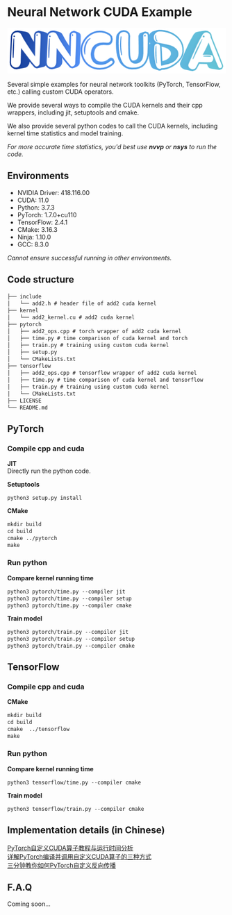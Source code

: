 # Neural Network CUDA Example
![logo](./image/logo.png)

Several simple examples for neural network toolkits (PyTorch, TensorFlow, etc.) calling custom CUDA operators.

We provide several ways to compile the CUDA kernels and their cpp wrappers, including jit, setuptools and cmake.

We also provide several python codes to call the CUDA kernels, including kernel time statistics and model training.

*For more accurate time statistics, you'd best use **nvvp** or **nsys** to run the code.*

## Environments
* NVIDIA Driver: 418.116.00
* CUDA: 11.0
* Python: 3.7.3
* PyTorch: 1.7.0+cu110
* TensorFlow: 2.4.1
* CMake: 3.16.3
* Ninja: 1.10.0
* GCC: 8.3.0

*Cannot ensure successful running in other environments.*

## Code structure
```shell
├── include
│   └── add2.h # header file of add2 cuda kernel
├── kernel
│   └── add2_kernel.cu # add2 cuda kernel
├── pytorch
│   ├── add2_ops.cpp # torch wrapper of add2 cuda kernel
│   ├── time.py # time comparison of cuda kernel and torch
│   ├── train.py # training using custom cuda kernel
│   ├── setup.py
│   └── CMakeLists.txt
├── tensorflow
│   ├── add2_ops.cpp # tensorflow wrapper of add2 cuda kernel
│   ├── time.py # time comparison of cuda kernel and tensorflow
│   ├── train.py # training using custom cuda kernel
│   └── CMakeLists.txt
├── LICENSE
└── README.md
```

## PyTorch
### Compile cpp and cuda
**JIT**  
Directly run the python code.

**Setuptools**  
```shell
python3 setup.py install
```

**CMake**  
```shell
mkdir build
cd build
cmake ../pytorch
make
```

### Run python
**Compare kernel running time**  
```shell
python3 pytorch/time.py --compiler jit
python3 pytorch/time.py --compiler setup
python3 pytorch/time.py --compiler cmake
```

**Train model**  
```shell
python3 pytorch/train.py --compiler jit
python3 pytorch/train.py --compiler setup
python3 pytorch/train.py --compiler cmake
```

## TensorFlow
### Compile cpp and cuda
**CMake**  
```shell
mkdir build
cd build
cmake  ../tensorflow
make
```

### Run python
**Compare kernel running time**  
```shell
python3 tensorflow/time.py --compiler cmake
```

**Train model**  
```shell
python3 tensorflow/train.py --compiler cmake
```

## Implementation details (in Chinese)
[PyTorch自定义CUDA算子教程与运行时间分析](https://godweiyang.com/2021/03/18/torch-cpp-cuda)  
[详解PyTorch编译并调用自定义CUDA算子的三种方式](https://godweiyang.com/2021/03/18/torch-cpp-cuda-2)  
[三分钟教你如何PyTorch自定义反向传播](https://godweiyang.com/2021/03/18/torch-cpp-cuda-3)

## F.A.Q
Coming soon...